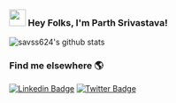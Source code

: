 ### <img src="https://media.giphy.com/media/hvRJCLFzcasrR4ia7z/giphy.gif" width="30px"> Hey Folks, I'm Parth Srivastava!
![savss624's github stats](https://github-readme-stats.vercel.app/api?username=savss624&show_icons=true&theme=tokyonight)

### Find me elsewhere 🌎

[![Linkedin Badge](https://img.shields.io/badge/-LinkedIn-blue?style=flat-square&logo=Linkedin&logoColor=white&link=https://www.linkedin.com/in/harshkumarkhatri/)](https://www.linkedin.com/in/parth-srivastava-949742192/)  [![Twitter Badge](https://img.shields.io/badge/-Twitter-1ca0f1?style=flat-square&labelColor=1ca0f1&logo=twitter&logoColor=white&link=https://twitter.com/_diogorodrigues)](https://twitter.com/ParthSr50286246)
